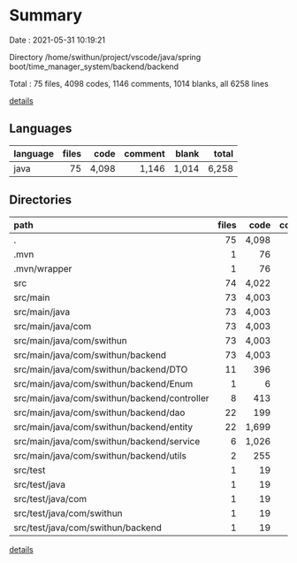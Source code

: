# Summary

Date : 2021-05-31 10:19:21

Directory /home/swithun/project/vscode/java/spring boot/time_manager_system/backend/backend

Total : 75 files,  4098 codes, 1146 comments, 1014 blanks, all 6258 lines

[details](details.md)

## Languages
| language | files | code | comment | blank | total |
| :--- | ---: | ---: | ---: | ---: | ---: |
| java | 75 | 4,098 | 1,146 | 1,014 | 6,258 |

## Directories
| path | files | code | comment | blank | total |
| :--- | ---: | ---: | ---: | ---: | ---: |
| . | 75 | 4,098 | 1,146 | 1,014 | 6,258 |
| .mvn | 1 | 76 | 31 | 11 | 118 |
| .mvn/wrapper | 1 | 76 | 31 | 11 | 118 |
| src | 74 | 4,022 | 1,115 | 1,003 | 6,140 |
| src/main | 73 | 4,003 | 1,064 | 988 | 6,055 |
| src/main/java | 73 | 4,003 | 1,064 | 988 | 6,055 |
| src/main/java/com | 73 | 4,003 | 1,064 | 988 | 6,055 |
| src/main/java/com/swithun | 73 | 4,003 | 1,064 | 988 | 6,055 |
| src/main/java/com/swithun/backend | 73 | 4,003 | 1,064 | 988 | 6,055 |
| src/main/java/com/swithun/backend/DTO | 11 | 396 | 135 | 38 | 569 |
| src/main/java/com/swithun/backend/Enum | 1 | 6 | 9 | 3 | 18 |
| src/main/java/com/swithun/backend/controller | 8 | 413 | 158 | 123 | 694 |
| src/main/java/com/swithun/backend/dao | 22 | 199 | 300 | 109 | 608 |
| src/main/java/com/swithun/backend/entity | 22 | 1,699 | 191 | 421 | 2,311 |
| src/main/java/com/swithun/backend/service | 6 | 1,026 | 231 | 243 | 1,500 |
| src/main/java/com/swithun/backend/utils | 2 | 255 | 40 | 46 | 341 |
| src/test | 1 | 19 | 51 | 15 | 85 |
| src/test/java | 1 | 19 | 51 | 15 | 85 |
| src/test/java/com | 1 | 19 | 51 | 15 | 85 |
| src/test/java/com/swithun | 1 | 19 | 51 | 15 | 85 |
| src/test/java/com/swithun/backend | 1 | 19 | 51 | 15 | 85 |

[details](details.md)
